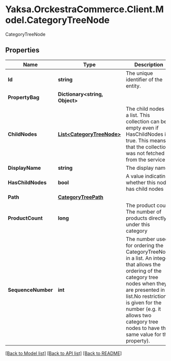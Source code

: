 # Yaksa.OrckestraCommerce.Client.Model.CategoryTreeNode
CategoryTreeNode

## Properties

Name | Type | Description | Notes
------------ | ------------- | ------------- | -------------
**Id** | **string** | The unique identifier of the entity. | 
**PropertyBag** | **Dictionary&lt;string, Object&gt;** |  | [optional] 
**ChildNodes** | [**List&lt;CategoryTreeNode&gt;**](CategoryTreeNode.md) | The child nodes as a list. This collection can be empty even if HasChildNodes is true. This means that the collection was not fetched from the service | [optional] 
**DisplayName** | **string** | The display name | [optional] 
**HasChildNodes** | **bool** | A value indicating whether this node has child nodes | [optional] 
**Path** | [**CategoryTreePath**](CategoryTreePath.md) |  | [optional] 
**ProductCount** | **long** | The product count. The number of products directly under this category | [optional] 
**SequenceNumber** | **int** | The number used for ordering the CategoryTreeNode in a list. An integer that allows the ordering of the category  tree nodes when they are presented in a list.No restriction is given for the number (e.g. it allows two category tree nodes to have the same value for this property). | [optional] 

[[Back to Model list]](../README.md#documentation-for-models) [[Back to API list]](../README.md#documentation-for-api-endpoints) [[Back to README]](../README.md)

